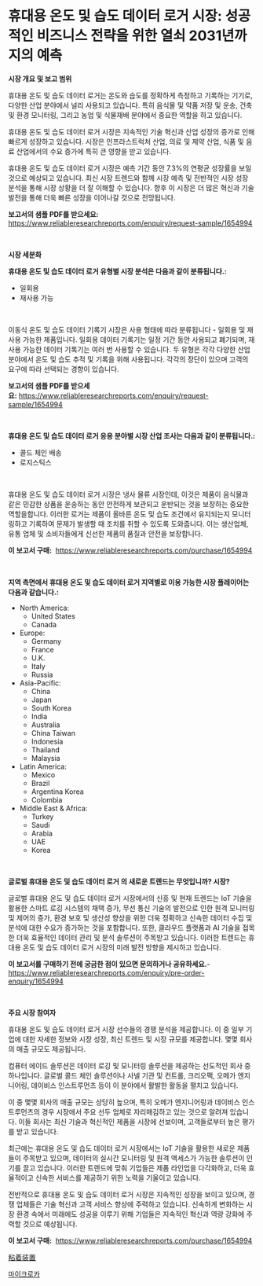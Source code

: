 <p><h1>휴대용 온도 및 습도 데이터 로거 시장: 성공적인 비즈니스 전략을 위한 열쇠 2031년까지의 예측</h1></p><p><strong>시장 개요 및 보고 범위</strong></p>
<p><p>휴대용 온도 및 습도 데이터 로거는 온도와 습도를 정확하게 측정하고 기록하는 기기로, 다양한 산업 분야에서 널리 사용되고 있습니다. 특히 음식물 및 약품 저장 및 운송, 건축 및 환경 모니터링, 그리고 농업 및 식물재배 분야에서 중요한 역할을 하고 있습니다.</p><p>휴대용 온도 및 습도 데이터 로거 시장은 지속적인 기술 혁신과 산업 성장의 증가로 인해 빠르게 성장하고 있습니다. 시장은 인프라스트럭처 산업, 의료 및 제약 산업, 식품 및 음료 산업에서의 수요 증가에 특히 큰 영향을 받고 있습니다.</p><p>휴대용 온도 및 습도 데이터 로거 시장은 예측 기간 동안 7.3%의 연평균 성장률을 보일 것으로 예상되고 있습니다. 최신 시장 트렌드와 함께 시장 예측 및 전반적인 시장 성장 분석을 통해 시장 상황을 더 잘 이해할 수 있습니다. 향후 이 시장은 더 많은 혁신과 기술 발전을 통해 더욱 빠른 성장을 이어나갈 것으로 전망됩니다.</p></p>
<p><strong>보고서의 샘플 PDF를 받으세요:</strong> <a href="https://www.reliableresearchreports.com/enquiry/request-sample/1654994">https://www.reliableresearchreports.com/enquiry/request-sample/1654994</a></p>
<p>&nbsp;</p>
<p><strong>시장 세분화</strong></p>
<p><strong>휴대용 온도 및 습도 데이터 로거 유형별 시장 분석은 다음과 같이 분류됩니다.:</strong></p>
<p><ul><li>일회용</li><li>재사용 가능</li></ul></p>
<p>&nbsp;</p>
<p><p>이동식 온도 및 습도 데이터 기록기 시장은 사용 형태에 따라 분류됩니다 - 일회용 및 재사용 가능한 제품입니다. 일회용 데이터 기록기는 일정 기간 동안 사용되고 폐기되며, 재사용 가능한 데이터 기록기는 여러 번 사용할 수 있습니다. 두 유형은 각각 다양한 산업 분야에서 온도 및 습도 추적 및 기록을 위해 사용됩니다. 각각의 장단이 있으며 고객의 요구에 따라 선택되는 경향이 있습니다.</p></p>
<p><strong>보고서의 샘플 PDF를 받으세요:</strong>&nbsp;<a href="https://www.reliableresearchreports.com/enquiry/request-sample/1654994">https://www.reliableresearchreports.com/enquiry/request-sample/1654994</a></p>
<p>&nbsp;</p>
<p><strong> 휴대용 온도 및 습도 데이터 로거 응용 분야별 시장 산업 조사는 다음과 같이 분류됩니다.:</strong></p>
<p><ul><li>콜드 체인 배송</li><li>로지스틱스</li></ul></p>
<p>&nbsp;</p>
<p><p>휴대용 온도 및 습도 데이터 로거 시장은 냉사 물류 시장인데, 이것은 제품이 음식물과 같은 민감한 상품을 운송하는 동안 안전하게 보관되고 운반되는 것을 보장하는 중요한 역할을합니다. 이러한 로거는 제품이 올바른 온도 및 습도 조건에서 유지되는지 모니터링하고 기록하여 문제가 발생할 때 조치를 취할 수 있도록 도와줍니다. 이는 생산업체, 유통 업체 및 소비자들에게 신선한 제품의 품질과 안전을 보장합니다. </p></p>
<p><strong>이 보고서 구매:</strong>&nbsp; <a href="https://www.reliableresearchreports.com/purchase/1654994">https://www.reliableresearchreports.com/purchase/1654994</a></p>
<p>&nbsp;</p>
<p><strong>지역 측면에서 휴대용 온도 및 습도 데이터 로거 지역별로 이용 가능한 시장 플레이어는 다음과 같습니다.:</strong></p>
<p><ul>
    <li>
        North America:
        <ul>
            <li>United States</li>
            <li>Canada</li>
        </ul>
    </li>
    <li>
        Europe:
        <ul>
            <li>Germany</li>
            <li>France</li>
            <li>U.K.</li>
            <li>Italy</li>
            <li>Russia</li>
        </ul>
    </li>
    <li>
        Asia-Pacific:
        <ul>
            <li>China</li>
            <li>Japan</li>
            <li>South Korea</li>
            <li>India</li>
            <li>Australia</li>
            <li>China Taiwan</li>
            <li>Indonesia</li>
            <li>Thailand</li>
            <li>Malaysia</li>
        </ul>
    </li>
    <li>
        Latin America:
        <ul>
            <li>Mexico</li>
            <li>Brazil</li>
            <li>Argentina Korea</li>
            <li>Colombia</li>
        </ul>
    </li>
    <li>
        Middle East & Africa:
        <ul>
            <li>Turkey</li>
            <li>Saudi</li>
            <li>Arabia</li>
            <li>UAE</li>
            <li>Korea</li>
        </ul>
    </li>
    </ul></p>
<p>&nbsp;</p>
<p><strong>글로벌 휴대용 온도 및 습도 데이터 로거 의 새로운 트렌드는 무엇입니까? 시장?</strong></p>
<p><p>글로벌 휴대용 온도 및 습도 데이터 로거 시장에서의 신흥 및 현재 트렌드는 IoT 기술을 활용한 스마트 로깅 시스템의 채택 증가, 무선 통신 기술의 발전으로 인한 원격 모니터링 및 제어의 증가, 환경 보호 및 생산성 향상을 위한 더욱 정확하고 신속한 데이터 수집 및 분석에 대한 수요가 증가하는 것을 포함합니다. 또한, 클라우드 플랫폼과 AI 기술을 접목한 더욱 효율적인 데이터 관리 및 분석 솔루션이 주목받고 있습니다. 이러한 트렌드는 휴대용 온도 및 습도 데이터 로거 시장의 미래 발전 방향을 제시하고 있습니다.</p></p>
<p><strong>이 보고서를 구매하기 전에 궁금한 점이 있으면 문의하거나 공유하세요.</strong>- <a href="https://www.reliableresearchreports.com/enquiry/pre-order-enquiry/1654994">https://www.reliableresearchreports.com/enquiry/pre-order-enquiry/1654994</a></p>
<p>&nbsp;</p>
<p><strong>주요 시장 참여자</strong></p>
<p><p>휴대용 온도 및 습도 데이터 로거 시장 선수들의 경쟁 분석을 제공합니다. 이 중 일부 기업에 대한 자세한 정보와 시장 성장, 최신 트렌드 및 시장 규모를 제공합니다. 몇몇 회사의 매출 규모도 제공됩니다.</p><p>컴퓨터 에이드 솔루션은 데이터 로깅 및 모니터링 솔루션을 제공하는 선도적인 회사 중 하나입니다. 글로벌 콜드 체인 솔루션이나 사넬 기관 및 컨트롤, 크리오팩, 오메가 엔지니어링, 데이비스 인스트루먼츠 등이 이 분야에서 활발한 활동을 펼치고 있습니다.</p><p>이 중 몇몇 회사의 매출 규모는 상당히 높으며, 특히 오메가 엔지니어링과 데이비스 인스트루먼츠의 경우 시장에서 주요 선두 업체로 자리매김하고 있는 것으로 알려져 있습니다. 이들 회사는 최신 기술과 혁신적인 제품을 시장에 선보이며, 고객들로부터 높은 평가를 받고 있습니다.</p><p>최근에는 휴대용 온도 및 습도 데이터 로거 시장에서는 IoT 기술을 활용한 새로운 제품들이 주목받고 있으며, 데이터의 실시간 모니터링 및 원격 액세스가 가능한 솔루션이 인기를 끌고 있습니다. 이러한 트렌드에 맞춰 기업들은 제품 라인업을 다각화하고, 더욱 효율적이고 신속한 서비스를 제공하기 위한 노력을 기울이고 있습니다.</p><p>전반적으로 휴대용 온도 및 습도 데이터 로거 시장은 지속적인 성장을 보이고 있으며, 경쟁 업체들은 기술 혁신과 고객 서비스 향상에 주력하고 있습니다. 신속하게 변화하는 시장 환경 속에서 미래에도 성공을 이루기 위해 기업들은 지속적인 혁신과 역량 강화에 주력할 것으로 예상됩니다.</p></p>
<p><strong>이 보고서 구매:</strong>&nbsp;&nbsp;<a href="https://www.reliableresearchreports.com/purchase/1654994">https://www.reliableresearchreports.com/purchase/1654994</a></p>
<p><p><a href="https://medium.com/@skylarreilly36/%E7%B2%98%E7%9D%80%E8%A3%85%E7%BD%AE%E5%B8%82%E5%A0%B4%E3%81%AE%E8%A6%8F%E6%A8%A1%E3%81%A8%E5%B8%82%E5%A0%B4%E5%8B%95%E5%90%91-%E5%AE%8C%E5%85%A8%E3%81%AA%E7%94%A3%E6%A5%AD%E6%A6%82%E8%A6%81-2024%E5%B9%B4%E3%81%8B%E3%82%892031%E5%B9%B4-8df7eb522894">粘着装置</a></p><p><a href="https://medium.com/@hermanokutneva7878567/%EB%A7%88%EC%9D%B4%ED%81%AC%EB%A1%9C%EC%B9%B4-%EC%8B%9C%EC%9E%A5-%EA%B2%BD%EC%9F%81-%EB%B6%84%EC%84%9D-%EC%8B%9C%EC%9E%A5-%EB%8F%99%ED%96%A5-%EB%B0%8F-2031%EB%85%84%EA%B9%8C%EC%A7%80%EC%9D%98-%EC%98%88%EC%83%81-d64b6a720716">마이크로카</a></p></p>
